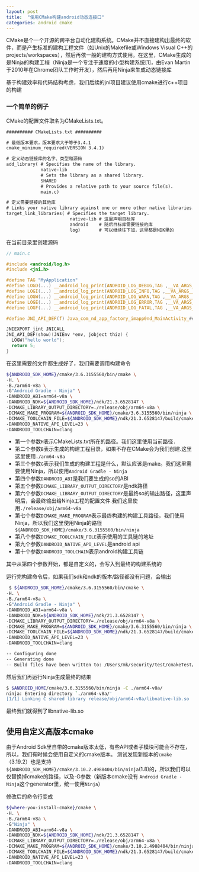 ```yaml
---
layout: post
title:  "使用CMake构建android动态连接口"
categories: android cmake
---
```


CMake是个一个开源的跨平台自动化建构系统。CMake并不直接建构出最终的软件，而是产生标准的建构工程文件（如Unix的Makefile或Windows Visual C++的projects/workspaces），然后再依一般的建构方式使用。在这里，CMake生成的是Ninja的构建工程（Ninja是一个专注于速度的小型构建系统[1]，由Evan Martin于2010年在Chrome团队工作时开发），然后再用Ninja来生成动态链接库
<!--more-->

基于构建效率和代码结构考虑，我们后续的jni项目建议使用cmake进行c++项目的构建

### 一个简单的例子
CMake的配置文件取名为CMakeLists.txt。
```txt
########## CMakeLists.txt ##########

# 最低版本要求，版本要求大于等于3.4.1
cmake_minimum_required(VERSION 3.4.1)

# 定义动态链接库的名字、类型和源码
add_library( # Specifies the name of the library.
             native-lib
             # Sets the library as a shared library.
             SHARED
             # Provides a relative path to your source file(s).
             main.c)

# 定义需要链接的其他库
# Links your native library against one or more other native libraries.
target_link_libraries( # Specifies the target library.
                        native-lib # 这里声明目标库
                        android    # 随后目标库需要链接的库
                        log)       # 可以继续往下加，这里都是NDK里的

```

在当前目录里创建源码
```c
// main.c

#include <android/log.h>
#include <jni.h>

#define TAG "MyApplication"
#define LOGD(...) __android_log_print(ANDROID_LOG_DEBUG,TAG ,__VA_ARGS__)
#define LOGI(...) __android_log_print(ANDROID_LOG_INFO,TAG ,__VA_ARGS__)
#define LOGW(...) __android_log_print(ANDROID_LOG_WARN,TAG ,__VA_ARGS__)
#define LOGE(...) __android_log_print(ANDROID_LOG_ERROR,TAG ,__VA_ARGS__)
#define LOGF(...) __android_log_print(ANDROID_LOG_FATAL,TAG ,__VA_ARGS__)

#define JNI_API_DEF(f) Java_com_nd_app_factory_imapp0nd_MainActivity_##f

JNIEXPORT jint JNICALL
JNI_API_DEF(show)(JNIEnv *env, jobject thiz) {
  LOGW("hello world");
  return 5;
}

```

在这里需要的文件都生成好了，我们需要调用构建命令
```bash
${ANDROID_SDK_HOME}/cmake/3.6.3155560/bin/cmake \
-H. \
-B./arm64-v8a \
-G"Android Gradle - Ninja" \
-DANDROID_ABI=arm64-v8a \
-DANDROID_NDK=${ANDROID_SDK_HOME}/ndk/21.3.6528147 \
-DCMAKE_LIBRARY_OUTPUT_DIRECTORY=./release/obj/arm64-v8a \
-DCMAKE_MAKE_PROGRAM=${ANDROID_SDK_HOME}/cmake/3.6.3155560/bin/ninja \
-DCMAKE_TOOLCHAIN_FILE=${ANDROID_SDK_HOME}/ndk/21.3.6528147/build/cmake/android.toolchain.cmake \
-DANDROID_NATIVE_API_LEVEL=23 \
-DANDROID_TOOLCHAIN=clang
```
- 第一个参数`H`表示CMakeLists.txt所在的路径。我们这里使用当前路径`.`
- 第二个参数`B`表示生成的构建工程目录，如果不存在CMake会为我们创建.这里这里使用`./arm64-v8a`
- 第三个参数`G`表示我们生成的构建工程是什么，默认应该是make。我们这里需要使用Ninja，所以使用`Android Gradle - Ninja`
- 第四个参数`DANDROID_ABI`是我们要生成的so的ABI
- 第五个参数`DCMAKE_LIBRARY_OUTPUT_DIRECTORY`是ndk路径
- 第六个参数`DCMAKE_LIBRARY_OUTPUT_DIRECTORY`是最终so的输出路径，这里声明后，会最终输出给Ninja工程的配置文件.我们这里使用`./release/obj/arm64-v8a`
- 第七个参数`DCMAKE_MAKE_PROGRAM`表示最终构建的构建工具路径，我们使用Ninja，所以我们这里使用Ninja的路径`${ANDROID_SDK_HOME}/cmake/3.6.3155560/bin/ninja`
- 第八个参数`DCMAKE_TOOLCHAIN_FILE`表示使用的工具链的地址
- 第九个参数`DANDROID_NATIVE_API_LEVEL`是android api
- 第十个参数`DANDROID_TOOLCHAIN`表示android构建工具链

其中从第四个参数开始，都是自定义的，会写入到最终的构建系统的

运行完构建命令后，如果我们sdk和ndk的版本/路径都没有问题，会输出
```bash
 $ ${ANDROID_SDK_HOME}/cmake/3.6.3155560/bin/cmake \
-H. \
-B./arm64-v8a \
-G"Android Gradle - Ninja" \
-DANDROID_ABI=arm64-v8a \
-DANDROID_NDK=${ANDROID_SDK_HOME}/ndk/21.3.6528147 \
-DCMAKE_LIBRARY_OUTPUT_DIRECTORY=./release/obj/arm64-v8a \
-DCMAKE_MAKE_PROGRAM=${ANDROID_SDK_HOME}/cmake/3.6.3155560/bin/ninja \
-DCMAKE_TOOLCHAIN_FILE=${ANDROID_SDK_HOME}/ndk/21.3.6528147/build/cmake/android.toolchain.cmake \
-DANDROID_NATIVE_API_LEVEL=23 \
-DANDROID_TOOLCHAIN=clang

-- Configuring done
-- Generating done
-- Build files have been written to: /Users/mk/security/test/cmakeTest/arm64-v8a
```

然后我们再运行Ninja生成最终的结果
```bash
$ $ANDROID_HOME/cmake/3.6.3155560/bin/ninja -C ./arm64-v8a/
ninja: Entering directory `./arm64-v8a/'
[1/1] Linking C shared library release/obj/arm64-v8a/libnative-lib.so
```

最终我们就得到了libnative-lib.so

## 使用自定义高版本cmake
由于Android Sdk里自带的cmake版本太低，有些API或者子模块可能会不存在，所以，我们有时候会使用自定义的cmake版本。
测试发现新版本的`cmake`（3.19.2）也是支持`${ANDROID_SDK_HOME}/cmake/3.10.2.4988404/bin/ninja`(1.8)的，所以我们可以仅替换掉cmake的路径，以及-G参数（新版本cmake没有 `Android Gradle - Ninja`这个generator里，统一使用`Ninja`）

修改后的命令行变成
```bash
${where-you-install-cmake}/cmake \
-H. \
-B./arm64-v8a \
-G"Ninja" \
-DANDROID_ABI=arm64-v8a \
-DANDROID_NDK=${ANDROID_SDK_HOME}/ndk/21.3.6528147 \
-DCMAKE_LIBRARY_OUTPUT_DIRECTORY=./release/obj/arm64-v8a \
-DCMAKE_MAKE_PROGRAM=${ANDROID_SDK_HOME}/cmake/3.10.2.4988404/bin/ninja \
-DCMAKE_TOOLCHAIN_FILE=${ANDROID_SDK_HOME}/ndk/21.3.6528147/build/cmake/android.toolchain.cmake \
-DANDROID_NATIVE_API_LEVEL=23 \
-DANDROID_TOOLCHAIN=clang
```
